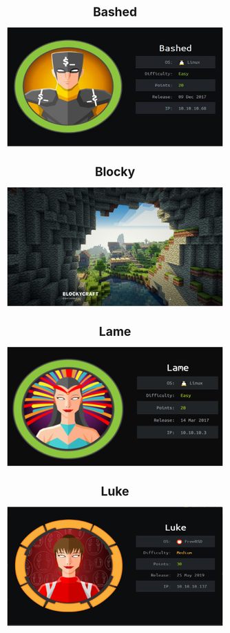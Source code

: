 <center><h1>Bashed</h1></center>

<a href="/htb/writeups/bashed"><center><img src="/htb/bashed/cover.png" width="500" height="275"></center></a>

<center><h1>Blocky</h1></center>

<a href="/htb/writeups/blocky"><center><img src="/htb/blocky/home.png" width="500" height="275"></center></a>

<center><h1>Lame</h1></center>

<a href="/htb/writeups/lame"><center><img src="/htb/lame/cover.png" width="500" height="275"></center></a>

<center><h1>Luke</h1></center>

<a href="/htb/writeups/luke"><center><img src="/htb/luke/cover.png" width="500" height="275"></center></a>
